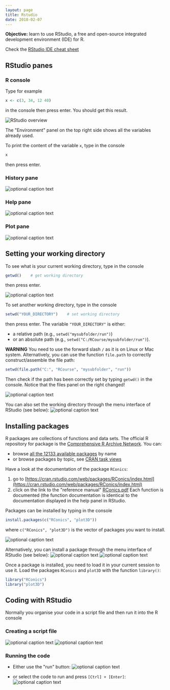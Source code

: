```yaml
---
layout: page
title: Rstudio
date: 2018-02-07
---
```


<!--<p class="message">
  Hey there! This page is included as an example. Feel free to customize it for your own use upon downloading. Carry on!
</p>-->


<p class="message">
<strong>Objective:</strong> learn to use RStudio, a free and open-source integrated development environment (IDE) for R.
</p>


Check the [RStudio IDE cheat sheet](https://www.rstudio.com/wp-content/uploads/2016/01/rstudio-IDE-cheatsheet.pdf)


## RStudio panes

### R console

Type for example
```r
x <- c(3, 34, 12 40)
```
in the console then press enter. You should get this result.

![RStudio overview](img/00_environment_mod.png)

The "Environment" panel on the top right side shows all the variables already used.

To print the content of the variable `x`, type in the console
```r
x
```
then press enter.

### History pane
![optional caption text](img/01_history_mod.png)


### Help pane
![optional caption text](img/03_help_mod.png)


### Plot pane
![optional caption text](img/04_plot_mod.png)


## Setting your working directory

To see what is your current working directory, type in the console
```r
getwd()    # get working directory
```
then press enter.

![optional caption text](img/05_getwd_mod.png)


To set another working directory, type in the console
```r
setwd("YOUR_DIRECTORY")    # set working directory
```
then press enter. The variable `"YOUR_DIRECTORY"` is either:

* a relative path (e.g., `setwd("mysubfolder/run")`)
* or an absolute path (e.g., `setwd("C:/RCourse/mysubfolder/run")`).

**WARNING** You need to use the forward slash `/` as it is on Linux or Mac system. 
Alternatively, you can use the function `file.path` to correctly construct/assemble the file path:
```r
setwd(file.path("C:", "RCourse", "mysubfolder", "run"))
```

Then check if the path has been correctly set by typing `getwd()` in the console.
Notice that the files panel on the right changed!

![optional caption text](img/05_setwd_mod.png)

You can also set the working directory through the menu interface of RStudio (see below):
![optional caption text](img/06_setwd_2.png)


## Installing packages


R packages are collections of functions and data sets. The official R repository for package is the
[Comprehensive R Archive Network](https://cran.r-project.org/). You can:
- browse [all the 12133 available packages](https://cran.r-project.org/web/packages/available_packages_by_name.html) by name
- or browse packages by topic, see [CRAN task views](https://cran.r-project.org/web/views/)

Have a look at the documentation of the package `RConics`:
1. go to [https://cran.rstudio.com/web/packages/RConics/index.html](https://cran.rstudio.com/web/packages/RConics/index.html)
2. click on the link to the "reference manual" [RConics.pdf](https://cran.rstudio.com/web/packages/RConics/RConics.pdf)
Each function is documented (the function documentation is identical to the documentation displayed in the help panel in RStudio.


Packages can be installed by typing in the console
```r
install.packages(c("RConics", "plot3D"))
```
where `c("RConics", "plot3D")` is the vector of packages you want to install.

![optional caption text](img/09_install_package.png)

Alternatively, you can install a package through the menu interface of RStudio (see below):
![optional caption text](img/07_install_package.png)
![optional caption text](img/08_install_package.png)

Once a package is installed, you need to load it in your current session to use it.
Load the packages `RConics` and `plot3D` with the function `library()`:
```r
library("RConics")
library("plot3D")
```
## Coding with RStudio
Normally you organise your code in a script file and then run it into the R console

### Creating a script file

![optional caption text](img/10_newFile.png)
![optional caption text](img/11_newfile_mod.png)

### Running the code
* Either use the "run" button:
    ![optional caption text](img/12_run_mod.png)

* or select the code to run and press `[Ctrl] + [Enter]`:
    ![optional caption text](img/13_run_mod.png)



